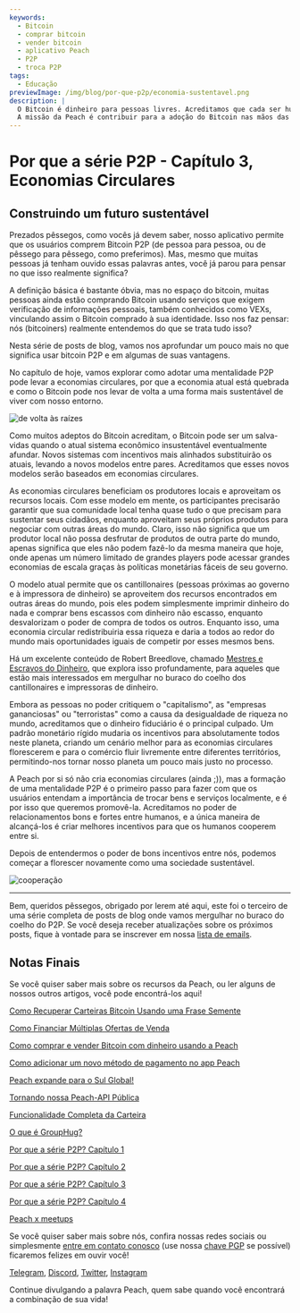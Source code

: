 ```yaml
---
keywords:
  - Bitcoin
  - comprar bitcoin
  - vender bitcoin
  - aplicativo Peach
  - P2P
  - troca P2P
tags:
  - Educação
previewImage: /img/blog/por-que-p2p/economia-sustentavel.png
description: |
  O Bitcoin é dinheiro para pessoas livres. Acreditamos que cada ser humano tem o direito de escolher qual dinheiro usar para armazenar sua riqueza, o resultado de seu trabalho, seu tempo e energia.
  A missão da Peach é contribuir para a adoção do Bitcoin nas mãos das pessoas.
---
```


# Por que a série P2P - Capítulo 3, Economias Circulares

## Construindo um futuro sustentável

Prezados pêssegos, como vocês já devem saber, nosso aplicativo permite que os usuários comprem Bitcoin P2P (de pessoa para pessoa, ou de pêssego para pêssego, como preferimos). Mas, mesmo que muitas pessoas já tenham ouvido essas palavras antes, você já parou para pensar no que isso realmente significa?

A definição básica é bastante óbvia, mas no espaço do bitcoin, muitas pessoas ainda estão comprando Bitcoin usando serviços que exigem verificação de informações pessoais, também conhecidos como VEXs, vinculando assim o Bitcoin comprado à sua identidade. Isso nos faz pensar: nós (bitcoiners) realmente entendemos do que se trata tudo isso?

Nesta série de posts de blog, vamos nos aprofundar um pouco mais no que significa usar bitcoin P2P e em algumas de suas vantagens.

No capítulo de hoje, vamos explorar como adotar uma mentalidade P2P pode levar a economias circulares, por que a economia atual está quebrada e como o Bitcoin pode nos levar de volta a uma forma mais sustentável de viver com nosso entorno.

![de volta às raízes](/img/blog/por-que-p2p/sustentavel.png)

Como muitos adeptos do Bitcoin acreditam, o Bitcoin pode ser um salva-vidas quando o atual sistema econômico insustentável eventualmente afundar. Novos sistemas com incentivos mais alinhados substituirão os atuais, levando a novos modelos entre pares. Acreditamos que esses novos modelos serão baseados em economias circulares.

As economias circulares beneficiam os produtores locais e aproveitam os recursos locais. Com esse modelo em mente, os participantes precisarão garantir que sua comunidade local tenha quase tudo o que precisam para sustentar seus cidadãos, enquanto aproveitam seus próprios produtos para negociar com outras áreas do mundo. Claro, isso não significa que um produtor local não possa desfrutar de produtos de outra parte do mundo, apenas significa que eles não podem fazê-lo da mesma maneira que hoje, onde apenas um número limitado de grandes players pode acessar grandes economias de escala graças às políticas monetárias fáceis de seu governo.

O modelo atual permite que os cantillonaires (pessoas próximas ao governo e à impressora de dinheiro) se aproveitem dos recursos encontrados em outras áreas do mundo, pois eles podem simplesmente imprimir dinheiro do nada e comprar bens escassos com dinheiro não escasso, enquanto desvalorizam o poder de compra de todos os outros. Enquanto isso, uma economia circular redistribuiria essa riqueza e daria a todos ao redor do mundo mais oportunidades iguais de competir por esses mesmos bens.

Há um excelente conteúdo de Robert Breedlove, chamado [Mestres e Escravos do Dinheiro](https://breedlove22.medium.com/masters-and-slaves-of-money-255ecc93404f), que explora isso profundamente, para aqueles que estão mais interessados em mergulhar no buraco do coelho dos cantillonaires e impressoras de dinheiro.

Embora as pessoas no poder critiquem o "capitalismo", as "empresas gananciosas" ou "terroristas" como a causa da desigualdade de riqueza no mundo, acreditamos que o dinheiro fiduciário é o principal culpado. Um padrão monetário rígido mudaria os incentivos para absolutamente todos neste planeta, criando um cenário melhor para as economias circulares florescerem e para o comércio fluir livremente entre diferentes territórios, permitindo-nos tornar nosso planeta um pouco mais justo no processo.

A Peach por si só não cria economias circulares (ainda ;)), mas a formação de uma mentalidade P2P é o primeiro passo para fazer com que os usuários entendam a importância de trocar bens e serviços localmente, e é por isso que queremos promovê-la. Acreditamos no poder de relacionamentos bons e fortes entre humanos, e a única maneira de alcançá-los é criar melhores incentivos para que os humanos cooperem entre si.

Depois de entendermos o poder de bons incentivos entre nós, podemos começar a florescer novamente como uma sociedade sustentável.

![cooperação](/img/blog/por-que-p2p/cooperacao.jpeg)

---

Bem, queridos pêssegos, obrigado por lerem até aqui, este foi o terceiro de uma série completa de posts de blog onde vamos mergulhar no buraco do coelho do P2P. Se você deseja receber atualizações sobre os próximos posts, fique à vontade para se inscrever em nossa [lista de emails](https://peachbitcoin.com).

## Notas Finais

Se você quiser saber mais sobre os recursos da Peach, ou ler alguns de nossos outros artigos, você pode encontrá-los aqui!

[Como Recuperar Carteiras Bitcoin Usando uma Frase Semente](https://peachbitcoin.com/pt/blog/how-to-restore-peach-wallet/)

[Como Financiar Múltiplas Ofertas de Venda](https://peachbitcoin.com/pt/blog/funding-multiple-sell-offers/)

[Como comprar e vender Bitcoin com dinheiro usando a Peach](https://peachbitcoin.com/pt/blog/how-to-buy-and-sell-bitcoin-with-cash-using-peach/)

[Como adicionar um novo método de pagamento no app Peach](https://peachbitcoin.com/pt/blog/how-to-add-a-payment-method/)

[Peach expande para o Sul Global!](https://peachbitcoin.com/pt/blog/peach-expands-to-the-global-south/)

[Tornando nossa Peach-API Pública](https://peachbitcoin.com/pt/blog/making-our-peach-api-public/)

[Funcionalidade Completa da Carteira](https://peachbitcoin.com/pt/blog/full-wallet-functionality/)

[O que é GroupHug?](https://peachbitcoin.com/pt/blog/group-hug/)

[Por que a série P2P? Capítulo 1](https://peachbitcoin.com/pt/blog/why-p2p-chapter-1/)

[Por que a série P2P? Capítulo 2](https://peachbitcoin.com/pt/blog/why-p2p-chapter-2/)

[Por que a série P2P? Capítulo 3](https://peachbitcoin.com/pt/blog/why-p2p-chapter-3-circular-economies/)

[Por que a série P2P? Capítulo 4](https://peachbitcoin.com/pt/blog/why-p2p-chapter-4-chains-of-trust/)

[Peach x meetups](https://peachbitcoin.com/pt/blog/peach-for-meetups/)

Se você quiser saber mais sobre nós, confira nossas redes sociais ou simplesmente [entre em contato conosco](mailto:hello@peachbitcoin.com) (use nossa [chave PGP](https://keys.openpgp.org/vks/v1/by-fingerprint/48339A19645E2E53488E0E5479E1B270FACD1BD2) se possível) ficaremos felizes em ouvir você!

[Telegram](https://t.me/+GkOW1J-ixBBkZWRk), [Discord](https://discord.gg/ypeHz3SW54), [Twitter](https://twitter.com/peachbitcoin), [Instagram](https://instagram.com/peachbitcoin)

Continue divulgando a palavra Peach, quem sabe quando você encontrará a combinação de sua vida!
